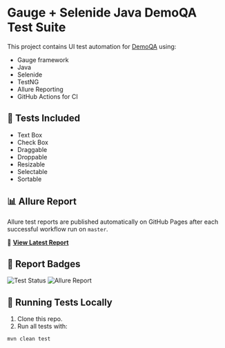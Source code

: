 # Gauge + Selenide Java DemoQA Test Suite

This project contains UI test automation for [DemoQA](https://demoqa.com) using:

- Gauge framework
- Java
- Selenide
- TestNG
- Allure Reporting
- GitHub Actions for CI

## 🧪 Tests Included

- Text Box
- Check Box
- Draggable
- Droppable
- Resizable
- Selectable
- Sortable

## 📊 Allure Report

Allure test reports are published automatically on GitHub Pages after each successful workflow run on `master`.

🔗 **[View Latest Report](https://bpechersky.github.io/gaugeSelenideJavaDemoQA/)**

## 📸 Report Badges

![Test Status](https://github.com/bpechersky/gaugeSelenideJavaDemoQA/actions/workflows/maven-tests.yml/badge.svg)
![Allure Report](https://img.shields.io/badge/Allure-Report-blueviolet?logo=allure)

## 🚀 Running Tests Locally

1. Clone this repo.
2. Run all tests with:

```bash
mvn clean test
